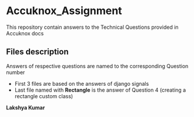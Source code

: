 # Accuknox_Assignment

This repository contain answers to the Technical Questions provided in Accuknox docs

## Files description
Answers of respective questions are named to the corresponding Question number
- First 3 files are based on the answers of django signals
- Last file named with **Rectangle** is the answer of Question 4 (creating a rectangle custom class)

  
**Lakshya Kumar**
